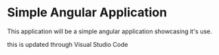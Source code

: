 # Simple Angular Application

This application will be a simple angular application showcasing it's use.

this is updated through Visual Studio Code
